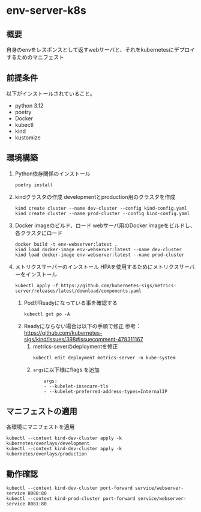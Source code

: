 # env-server-k8s

## 概要
自身のenvをレスポンスとして返すwebサーバと、それをkubernetesにデプロイするためのマニフェスト

## 前提条件
以下がインストールされていること。

- python 3.12
- poetry
- Docker
- kubectl
- kind
- kustomize

## 環境構築
1. Python依存関係のインストール
    ```
    poetry install
    ```
1. kindクラスタの作成
    developmentとproduction用のクラスタを作成
    ```
    kind create cluster --name dev-cluster --config kind-config.yaml
    kind create cluster --name prod-cluster --config kind-config.yaml
    ```

1. Docker imageのビルド、ロード
    webサーバ用のDocker imageをビルドし、各クラスタにロード
    ```
    docker build -t env-webserver:latest .
    kind load docker-image env-webserver:latest --name dev-cluster
    kind load docker-image env-webserver:latest --name prod-cluster
    ```

1. メトリクスサーバーのインストール
    HPAを使用するためにメトリクスサーバーをインストール
    ```
    kubectl apply -f https://github.com/kubernetes-sigs/metrics-server/releases/latest/download/components.yaml
    ```
    1. PodがReadyになっている事を確認する
        ```
        kubectl get po -A
        ```
    1. Readyにならない場合は以下の手順で修正
        参考：https://github.com/kubernetes-sigs/kind/issues/398#issuecomment-478311167
        1. metrics-severのdeploymentを修正
            ```
            kubectl edit deployment metrics-server -n kube-system
            ```
        1. `args`に以下様にflags を追加
            ```
                args:
                - --kubelet-insecure-tls
                - --kubelet-preferred-address-types=InternalIP
            ```


## マニフェストの適用
各環境にマニフェストを適用
```
kubectl --context kind-dev-cluster apply -k kubernetes/overlays/development
kubectl --context kind-dev-cluster apply -k kubernetes/overlays/production
```


## 動作確認
```
kubectl --context kind-dev-cluster port-forward service/webserver-service 8080:80
kubectl --context kind-prod-cluster port-forward service/webserver-service 8081:80
```
